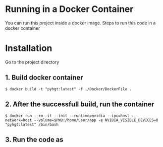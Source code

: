 # Running in a Docker Container
You can run this project inside a docker image.
Steps to run this code in a docker container
# Installation
Go to the project directory
## 1. Build docker container
```$ docker build -t "pyhgt:latest" -f ./Docker/DockerFile .```

## 2. After the successfull build, run the container

```$ docker run --rm -it --init --runtime=nvidia --ipc=host --network=host --volume=$PWD:/home/user/app -e NVIDIA_VISIBLE_DEVICES=0 "pyhgt:latest" /bin/bash```
## 3. Run the code as
